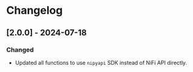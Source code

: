 # Changelog

## [2.0.0] - 2024-07-18
### Changed
- Updated all functions to use `nipyapi` SDK instead of NiFi API directly.